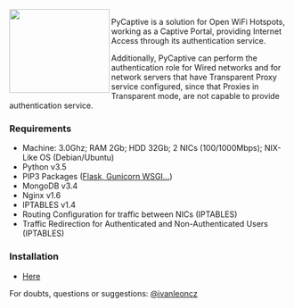 
<img align="left" width="180" height="150" src="https://raw.githubusercontent.com/ivanlmj/PyCaptive/master/app/static/pycaptive_logo.png">

PyCaptive is a solution for Open WiFi Hotspots, working as a Captive Portal, providing Internet Access through its authentication service.

Additionally, PyCaptive can perform the authentication role for Wired networks and for network servers that have Transparent Proxy service configured, since that Proxies in Transparent mode, are not capable to provide authentication service.

### Requirements
- Machine: 3.0Ghz; RAM 2Gb; HDD 32Gb; 2 NICs (100/1000Mbps); NIX-Like OS (Debian/Ubuntu)
- Python v3.5
- PIP3 Packages ([Flask, Gunicorn WSGI...](https://github.com/ivanlmj/PyCaptive/blob/master/requirements.txt))
- MongoDB v3.4
- Nginx v1.6
- IPTABLES v1.4
- Routing Configuration for traffic between NICs (IPTABLES)
- Traffic Redirection for Authenticated and Non-Authenticated Users (IPTABLES)

### Installation
- [Here](https://github.com/ivanlmj/PyCaptive/blob/master/deploy/README.md)

For doubts, questions or suggestions: [@ivanleoncz](https://twitter.com/ivanleoncz)
